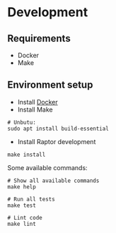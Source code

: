 # Development
## Requirements
 - Docker 
 - Make
 
## Environment setup
- Install [Docker](https://docs.docker.com/engine/install/)
- Install Make
```
# Unbutu:
sudo apt install build-essential
```
- Install Raptor development 
```
make install
```
Some available commands:
```
# Show all available commands
make help

# Run all tests
make test

# Lint code
make lint
```